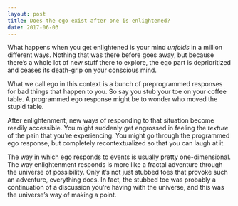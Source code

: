 ```yaml
---
layout: post
title: Does the ego exist after one is enlightened?
date: 2017-06-03
---
```


<p>What happens when you get enlightened is your mind <i>unfolds</i> in a million different ways. Nothing that was there before goes away, but because there’s a whole lot of new stuff there to explore, the ego part is deprioritized and ceases its death-grip on your conscious mind.</p><p>What we call ego in this context is a bunch of preprogrammed responses for bad things that happen to you. So say you stub your toe on your coffee table. A programmed ego response might be to wonder who moved the stupid table.</p><p>After enlightenment, new ways of responding to that situation become readily accessible. You might suddenly get engrossed in feeling the <i>texture</i> of the pain that you’re experiencing. You might go through the programmed ego response, but completely recontextualized so that you can laugh at it.</p><p>The way in which ego responds to events is usually pretty one-dimensional. The way enlightenment responds is more like a fractal adventure through the universe of possibility. Only it’s not just stubbed toes that provoke such an adventure, everything does. In fact, the stubbed toe was probably a continuation of a discussion you’re having with the universe, and this was the universe’s way of making a point.</p>
